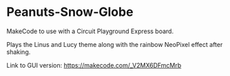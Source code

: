 # Peanuts-Snow-Globe
MakeCode to use with a Circuit Playground Express board. 

Plays the Linus and Lucy theme along with the rainbow NeoPixel effect after shaking.

Link to GUI version: https://makecode.com/_V2MX6DFmcMrb
